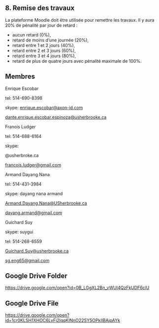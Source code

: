 ## 8.	Remise des travaux
La plateforme Moodle doit être utilisée pour remettre les travaux.
Il y aura 20% de pénalité par jour de retard :
* aucun retard (0%),
* retard de moins d’une journée (20%),
* retard entre 1 et 2 jours (40%),
* retard entre 2 et 3 jours (60%),
* retard entre 3 et 4 jours (80%),
* retard de plus de quatre jours avec pénalité maximale de 100%.

## Membres

Enrique Escobar

tel: 514-690-8398

skype: enrique.escobar@axon-id.com

dante.enrique.escobar.espinoza@usherbrooke.ca


Franois Ludger

tel: 514-688-6164

skype: 

@usherbroke.ca

francois.ludger@gmail.com


Armand Dayang Nana

tel: 514-431-3984

skype: dayang nana armand

Armand.Dayang.Nana@USherbrooke.ca

dayang.armand@gmail.com


Guichard Suy

skype: suygui

tel: 514-268-6559

Guichard.Suy@usherbrooke.ca

sg.eng65@gmail.com

## Google Drive Folder

https://drive.google.com/open?id=0B_LGgXL2Bn_vWUI4QzFkUDF6clU

## Google Drive File

https://drive.google.com/open?id=1cr0KLSH1XHOC6LyFj2lqqKlNnO22SY5OPkIlBAjpAYk
